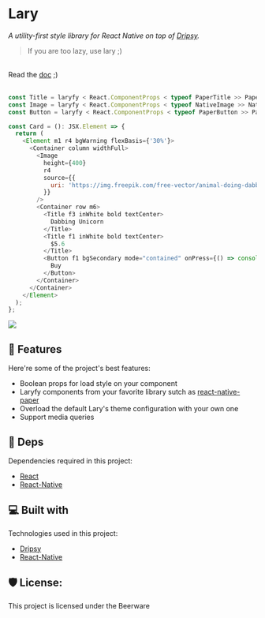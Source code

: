 # Lary

<i id="description">A utility-first style library for React Native on top of <a href='https://github.com/nandorojo/dripsy' target='_blank'>Dripsy</a>.</i>
<br>

> If you are too lazy, use lary ;)

<br>
Read the <a href="https://github.com/RiceCooker-dev/Lary/blob/master/doc/doc.md">doc</a> ;)
<br><br>

```javascript
const Title = laryfy < React.ComponentProps < typeof PaperTitle >> PaperTitle;
const Image = laryfy < React.ComponentProps < typeof NativeImage >> NativeImage;
const Button = laryfy < React.ComponentProps < typeof PaperButton >> PaperButton;

const Card = (): JSX.Element => {
  return (
    <Element m1 r4 bgWarning flexBasis={'30%'}>
      <Container column widthFull>
        <Image
          height={400}
          r4
          source={{
            uri: 'https://img.freepik.com/free-vector/animal-doing-dabbing-movement_23-2147851266.jpg'
          }}
        />
        <Container row m6>
          <Title f3 inWhite bold textCenter>
            Dabbing Unicorn
          </Title>
          <Title f1 inWhite bold textCenter>
            $5.6
          </Title>
          <Button f1 bgSecondary mode="contained" onPress={() => console.log('Pressed')}>
            Buy
          </Button>
        </Container>
      </Container>
    </Element>
  );
};
```

<img src="https://i.postimg.cc/5N3fHmhf/exemple.png"/>

<h2>🧐 Features</h2>

Here're some of the project's best features:

- Boolean props for load style on your component
- Laryfy components from your favorite library sutch as <a href='https://github.com/callstack/react-native-paper' target='_blank'>react-native-paper</a>
- Overload the default Lary's theme configuration with your own one
- Support media queries

<h2>🔗 Deps</h2>

Dependencies required in this project:

- <a href='https://github.com/facebook/react' target='_blank'>React</a>
- <a href='https://github.com/facebook/react-native' target='_blank'>React-Native</a>

<h2>💻 Built with</h2>

Technologies used in this project:

- <a href='https://github.com/nandorojo/dripsy' target='_blank'>Dripsy</a>
- <a href='https://github.com/facebook/react-native' target='_blank'>React-Native</a>

<h2>🛡️ License:</h2>

This project is licensed under the Beerware
